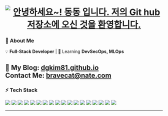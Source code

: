 <h1 align="center">
  <a href="https://github.com/dgKim81">
    <img src="https://readme-typing-svg.demolab.com?font=Fira+Code&pause=1000&width=435&lines=%EC%95%88%EB%85%95%ED%95%98%EC%84%B8%EC%9A%94!+%EB%8F%99%EB%8F%99+%EC%9E%85%EB%8B%88%EB%8B%A4.;%EC%A0%80%EC%9D%98+Git+%EC%A0%80%EC%9E%A5%EC%86%8C%EC%97%90+%EC%98%A4%EC%8B%A0+%EA%B2%83%EC%9D%84+%ED%99%98%EC%98%81%ED%95%A9%EB%8B%88%EB%8B%A4." alt="안녕하세요~! 동동 입니다. 저의 Git hub 저장소에 오신 것을 환영합니다." />
  </a>
</h1>

### 🚀 **About Me**

💡 **Full-Stack Developer** | 🌱 Learning **DevSecOps, MLOps**

📖 **My Blog**: [dgkim81.github.io](https://dgkim81.github.io)  
**Contact Me**: [bravecat@nate.com](mailto:bravecat@nate.com)
---

### ⚡ **Tech Stack**
<p align="left">
  <img src="https://img.shields.io/badge/Java-ED8B00?style=flat-square&logo=java&logoColor=white">
  <img src="https://img.shields.io/badge/C%23-239120?style=flat-square&logo=c-sharp&logoColor=white">
  <img src="https://img.shields.io/badge/JavaScript-F7DF1E?style=flat-square&logo=javascript&logoColor=black">
  <img src="https://img.shields.io/badge/TypeScript-3178C6?style=flat-square&logo=typescript&logoColor=white">
  <img src="https://img.shields.io/badge/SQL-CC2927?style=flat-square&logo=microsoft-sql-server&logoColor=white">
  <img src="https://img.shields.io/badge/React-61DAFB?style=flat-square&logo=react&logoColor=black">
  <img src="https://img.shields.io/badge/Node.js-339933?style=flat-square&logo=node.js&logoColor=white">
  <img src="https://img.shields.io/badge/Vue.js-4FC08D?style=flat-square&logo=vue-dot-js&logoColor=white">
  <img src="https://img.shields.io/badge/.NET%20Framework-512BD4?style=flat-square&logo=dotnet&logoColor=white">
  <img src="https://img.shields.io/badge/.NET%20Core-512BD4?style=flat-square&logo=dotnet&logoColor=white">
  <img src="https://img.shields.io/badge/Spring-6DB33F?style=flat-square&logo=spring&logoColor=white">
  <img src="https://img.shields.io/badge/Spring%20Boot-6DB33F?style=flat-square&logo=spring-boot&logoColor=white">
  <img src="https://img.shields.io/badge/MS%20SQL-CC2927?style=flat-square&logo=microsoft-sql-server&logoColor=white">
  <img src="https://img.shields.io/badge/MySQL-4479A1?style=flat-square&logo=mysql&logoColor=white">
  <img src="https://img.shields.io/badge/Oracle-F80000?style=flat-square&logo=oracle&logoColor=white">
  <img src="https://img.shields.io/badge/Redis-DC382D?style=flat-square&logo=redis&logoColor=white">
  <img src="https://img.shields.io/badge/Docker-2496ED?style=flat-square&logo=docker&logoColor=white">
  <img src="https://img.shields.io/badge/Kubernetes-326CE5?style=flat-square&logo=kubernetes&logoColor=white">
</p>

---


